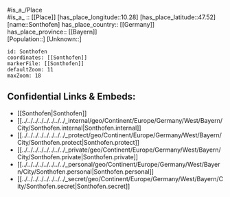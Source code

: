 ﻿---
location: [47.52,10.28] 
mapzoom: [7,12] 
mapmarker: city 
type: City
tags:
- geo/City


SpocWebEntityId: 34371
isDeleted: false
confidential: public

---
#is_a_/Place  
#is_a_ :: [[Place]] 
[has_place_longitude::10.28] 
[has_place_latitude::47.52] 
[name::Sonthofen] 
has_place_country:: [[Germany]]  
has_place_province:: [[Bayern]]  
[Population::] 
[Unknown::] 


```leaflet
id: Sonthofen
coordinates: [[Sonthofen]] 
markerFile: [[Sonthofen]] 
defaultZoom: 11 
maxZoom: 18
```


## Confidential Links & Embeds: 
- [[Sonthofen|Sonthofen]]  
- [[../../../../../../../../_internal/geo/Continent/Europe/Germany/West/Bayern/City/Sonthofen.internal|Sonthofen.internal]] 
- [[../../../../../../../../_protect/geo/Continent/Europe/Germany/West/Bayern/City/Sonthofen.protect|Sonthofen.protect]] 
- [[../../../../../../../../_private/geo/Continent/Europe/Germany/West/Bayern/City/Sonthofen.private|Sonthofen.private]] 
- [[../../../../../../../../_personal/geo/Continent/Europe/Germany/West/Bayern/City/Sonthofen.personal|Sonthofen.personal]] 
- [[../../../../../../../../_secret/geo/Continent/Europe/Germany/West/Bayern/City/Sonthofen.secret|Sonthofen.secret]] 
